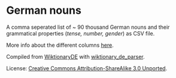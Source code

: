 # German nouns
A comma seperated list of ~ 90 thousand German nouns and their grammatical properties (*tense, number, gender*) as CSV file.

More info about the different columns [here](https://de.wiktionary.org/wiki/Hilfe:Flexionstabellen).

Compiled from [WiktionaryDE](https://de.wiktionary.org) with [wiktionary_de_parser](https://github.com/gambolputty/wiktionary_de_parser).

License: [Creative Commons Attribution-ShareAlike 3.0 Unported](https://creativecommons.org/licenses/by-sa/3.0/deed.en).
